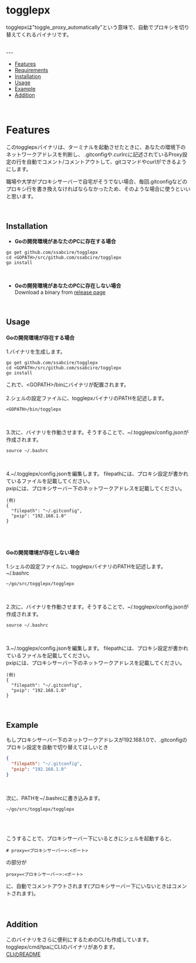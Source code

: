# togglepx

togglepxは"toggle_proxy_automatically"という意味で、自動でプロキシを切り替えてくれるバイナリです。

<br>
---
<br>

* [Features](#features)
* [Requirements](#requirements)
* [Installation](#installation)
* [Usage](#usage)
* [Example](#example)
* [Addition](#addition)

<br>

# Features
このtogglepxバイナリは、ターミナルを起動させたときに、あなたの環境下のネットワークアドレスを判断し、
.gitconfigや.curlrcに記述されているProxy設定の行を自動でコメント/コメントアウトして、gitコマンドやcurlができるようにします。  

職場や大学がプロキシサーバーで自宅がそうでない場合、毎回.gitconfigなどのプロキシ行を書き換えなければならなかったため、そのような場合に使うといいと思います。  

<br>

## Installation
* **Goの開発環境があなたのPCに存在する場合**
```
go get github.com/ssabcire/togglepx
cd <GOPATH>/src/github.com/ssabcire/togglepx
go install
```
<br>

* **Goの開発環境があなたのPCに存在しない場合**  
Download a binary from [release page](https://github.com/ssabcire/togglepx/releases)

<br>

## Usage
#### Goの開発環境が存在する場合
1.バイナリを生成します。
```
go get github.com/ssabcire/togglepx
cd <GOPATH>/src/github.com/ssabcire/togglepx
go install
```
これで、\<GOPATH>/binにバイナリが配置されます。  
<br>
2.シェルの設定ファイルに、togglepxバイナリのPATHを記述します。  
```
<GOPATH>/bin/togglepx
```
<br>

3.次に、バイナリを作動させます。そうすることで、~/.togglepx/config.jsonが作成されます。
```
source ~/.bashrc
```
<br>

4.~/.togglepx/config.jsonを編集します。
filepathには、プロキシ設定が書かれているファイルを記載してください。  
pxipには、プロキシサーバー下のネットワークアドレスを記載してください。  
```
(例)
{
  "filepath": "~/.gitconfig",
  "pxip": "192.168.1.0"
}
```
<br><br>

#### Goの開発環境が存在しない場合
1.シェルの設定ファイルに、togglepxバイナリのPATHを記述します。  
~/.bashrc  
```
~/go/src/togglepx/togglepx
```
<br>

2.次に、バイナリを作動させます。そうすることで、~/.togglepx/config.jsonが作成されます。  
```
source ~/.bashrc
```

<br>

3.~/.togglepx/config.jsonを編集します。
filepathには、プロキシ設定が書かれているファイルを記載してください。  
pxipには、プロキシサーバー下のネットワークアドレスを記載してください。  
```
(例)
{
  "filepath": "~/.gitconfig",
  "pxip": "192.168.1.0"
}
```

<br>

## Example
もしプロキシサーバー下のネットワークアドレスが192.168.1.0で、.gitconfigのプロキシ設定を自動で切り替えてほしいとき  

```json:~/.togglepx/config.json  
{
  "filepath": "~/.gitconfig",
  "pxip": "192.168.1.0"
}
```  
<br>

次に、PATHを~/.bashrcに書き込みます。
```
~/go/src/togglepx/togglepx
```
<br><br>

こうすることで、プロキシサーバー下にいるときにシェルを起動すると、
```
# proxy=<プロキシサーバー>:<ポート>
```
の部分が
```
proxy=<プロキシサーバー>:<ポート>
```
に、自動でコメントアウトされます(プロキシサーバー下にいないときはコメントされます)。  
<br><br>

## Addition
このバイナリをさらに便利にするためのCLIも作成しています。  
togglepx/cmd/tpaにCLIのバイナリがあります。  
[CLIのREADME](cmd/tpa/README.md)
